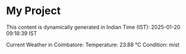 # My Project

This content is dynamically generated in Indian Time (IST): 2025-01-20 09:18:39 IST


Current Weather in Coimbatore:
Temperature: 23.88 °C
Condition: mist
